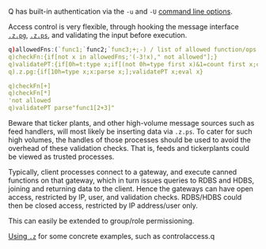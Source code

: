 Q has built-in authentication via the `-u` and `-U` [command line options](/ref/cmdline/). 

Access control is very flexible, through hooking the message interface [`.z.pg`](/ref/dotz/#zpg-get "get"), [`.z.ps`](/ref/dotz/#zps-set "set"), and validating the input before execution.
```q
q)allowedFns:(`func1;`func2;`func3;+;-) / list of allowed function/ops to call
q)checkFn:{if[not x in allowedFns;'(-3!x)," not allowed"];}
q)validatePT:{if[0h=t:type x;if[(not 0h=type first x)&1=count first x;checkFn first x;];.z.s each x where 0h=type each x;];}
q).z.pg:{if[10h=type x;x:parse x;];validatePT x;eval x}

q)checkFn[+]
q)checkFn[*]
'not allowed
q)validatePT parse"func1[2+3]"
```
Beware that ticker plants, and other high-volume message sources such as feed handlers, will most likely be inserting data via `.z.ps`. To cater for such high volumes, the handles of those processes should be used to avoid the overhead of these validation checks. That is, feeds and tickerplants could be viewed as trusted processes.

Typically, client processes connect to a gateway, and execute canned functions on that gateway, which in turn issues queries to RDBS and HDBS, joining and returning data to the client. Hence the gateways can have open access, restricted by IP, user, and validation checks. RDBS/HDBS could then be closed access, restricted by IP address/user only.

This can easily be extended to group/role permissioning.

<i class="fa fa-hand-o-right"></i> [Using `.z`](using-dotz) for some concrete examples, such as controlaccess.q
